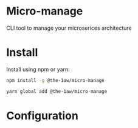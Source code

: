 # Micro-manage

CLI tool to manage your microserices architecture

# Install
Install using npm or yarn:
```bash
npm install -g @the-1aw/micro-manage

yarn global add @the-1aw/micro-manage
```

# Configuration
